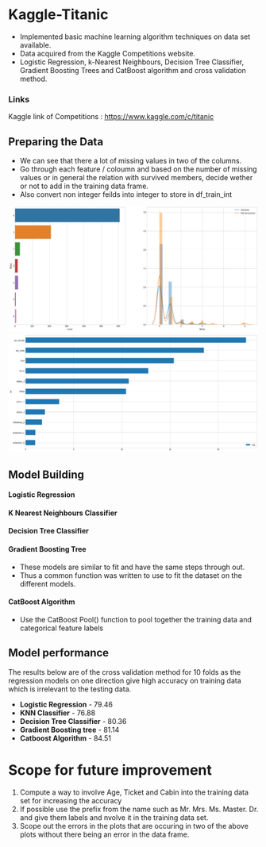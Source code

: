 # Kaggle-Titanic

* Implemented basic machine learning algorithm techniques on data set available.
* Data acquired from the Kaggle Competitions website.
* Logistic Regression, k-Nearest Neighbours, Decision Tree Classifier, Gradient Boosting Trees and CatBoost algorithm and cross validation method.

### Links 
Kaggle link of Competitions : https://www.kaggle.com/c/titanic

## Preparing the Data

* We can see that there a lot of missing values in two of the columns. 
* Go through each feature / coloumn and based on the number of missing values or in general the relation with survived members, decide wether or not to add in the training data frame.
* Also convert non integer feilds into integer to store in df_train_int

<img src="https://github.com/therrshan/Kaggle-Solutions/blob/master/Titanic/Images/1.png" alt="">

<img src="https://github.com/therrshan/Kaggle-Solutions/blob/master/Titanic/Images/imp.png" alt="">

## Model Building 

#### Logistic Regression
#### K Nearest Neighbours Classifier
#### Decision Tree Classifier
#### Gradient Boosting Tree

* These models are similar to fit and have the same steps through out.
* Thus a common function was written to use to fit the dataset on the different models.

#### CatBoost Algorithm

* Use the CatBoost Pool() function to pool together the training data and categorical feature labels


## Model performance

The results below are of the cross validation method for 10 folds as the regression models on one direction give high accuracy on training data which is irrelevant to the testing data.

*	**Logistic Regression** - 79.46
*	**KNN Classifier** - 76.88
*	**Decision Tree Classifier** - 80.36
*	**Gradient Boosting tree** - 81.14
*	**Catboost Algorithm** -  84.51

# Scope for future improvement

1. Compute a way to involve Age, Ticket and Cabin into the training data set for increasing the accuracy
2. If possible use the prefix from the name such as Mr. Mrs. Ms. Master. Dr. and give them labels and nvolve it in the training data set.
3. Scope out the errors in the plots that are occuring in two of the above plots without there being an error in the data frame.


